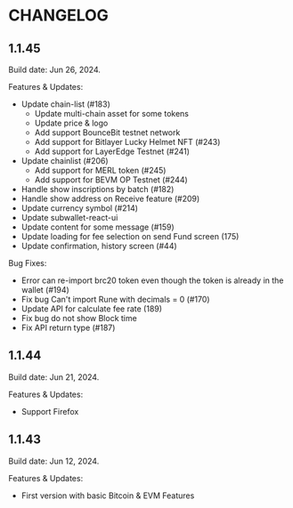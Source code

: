 # CHANGELOG

## 1.1.45
Build date: Jun 26, 2024.

Features & Updates:
- Update chain-list (#183)
  - Update multi-chain asset for some tokens
  - Update price & logo
  - Add support BounceBit testnet network
  - Add support for Bitlayer Lucky Helmet NFT (#243)
  - Add support for LayerEdge Testnet (#241)
- Update chainlist (#206)
  - Add support for MERL token (#245)
  - Add support for BEVM OP Testnet (#244)
- Handle show inscriptions by batch (#182)
- Handle show address on Receive feature (#209)
- Update currency symbol (#214)
- Update subwallet-react-ui
- Update content for some message (#159)
- Update loading for fee selection on send Fund screen (175)
- Update confirmation, history screen (#44)

Bug Fixes:
- Error can re-import brc20 token even though the token is already in the wallet (#194)
- Fix bug Can't import Rune with decimals = 0 (#170)
- Update API for calculate fee rate (189)
- Fix bug do not show Block time
- Fix API return type (#187)


## 1.1.44
Build date: Jun 21, 2024.

Features & Updates:
- Support Firefox

## 1.1.43
Build date: Jun 12, 2024.

Features & Updates:
- First version with basic Bitcoin & EVM Features

